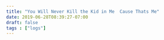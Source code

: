 ```yaml
---
title: "You Will Never Kill the Kid in Me  Cause Thats Me"
date: 2019-06-28T08:39:27-07:00
draft: false
tags : ["logs"]
---
```

